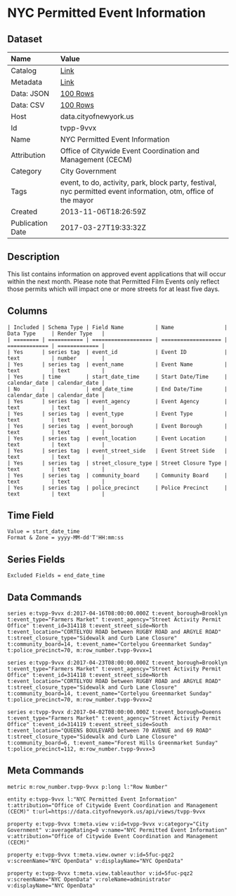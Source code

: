 # NYC Permitted Event Information

## Dataset

| Name | Value |
| :--- | :---- |
| Catalog | [Link](https://catalog.data.gov/dataset/nyc-permitted-event-information-71bb2) |
| Metadata | [Link](https://data.cityofnewyork.us/api/views/tvpp-9vvx) |
| Data: JSON | [100 Rows](https://data.cityofnewyork.us/api/views/tvpp-9vvx/rows.json?max_rows=100) |
| Data: CSV | [100 Rows](https://data.cityofnewyork.us/api/views/tvpp-9vvx/rows.csv?max_rows=100) |
| Host | data.cityofnewyork.us |
| Id | tvpp-9vvx |
| Name | NYC Permitted Event Information |
| Attribution | Office of Citywide Event Coordination and Management (CECM) |
| Category | City Government |
| Tags | event, to do, activity, park, block party, festival, nyc permitted event information, otm, office of the mayor |
| Created | 2013-11-06T18:26:59Z |
| Publication Date | 2017-03-27T19:33:32Z |

## Description

This list contains information on approved event applications that will occur within the next month. Please note that Permitted Film Events only reflect those permits which will impact one or more streets for at least five days.

## Columns

```ls
| Included | Schema Type | Field Name          | Name                | Data Type     | Render Type   |
| ======== | =========== | =================== | =================== | ============= | ============= |
| Yes      | series tag  | event_id            | Event ID            | text          | number        |
| Yes      | series tag  | event_name          | Event Name          | text          | text          |
| Yes      | time        | start_date_time     | Start Date/Time     | calendar_date | calendar_date |
| No       |             | end_date_time       | End Date/Time       | calendar_date | calendar_date |
| Yes      | series tag  | event_agency        | Event Agency        | text          | text          |
| Yes      | series tag  | event_type          | Event Type          | text          | text          |
| Yes      | series tag  | event_borough       | Event Borough       | text          | text          |
| Yes      | series tag  | event_location      | Event Location      | text          | text          |
| Yes      | series tag  | event_street_side   | Event Street Side   | text          | text          |
| Yes      | series tag  | street_closure_type | Street Closure Type | text          | text          |
| Yes      | series tag  | community_board     | Community Board     | text          | text          |
| Yes      | series tag  | police_precinct     | Police Precinct     | text          | text          |
```

## Time Field

```ls
Value = start_date_time
Format & Zone = yyyy-MM-dd'T'HH:mm:ss
```

## Series Fields

```ls
Excluded Fields = end_date_time
```

## Data Commands

```ls
series e:tvpp-9vvx d:2017-04-16T08:00:00.000Z t:event_borough=Brooklyn t:event_type="Farmers Market" t:event_agency="Street Activity Permit Office" t:event_id=314118 t:event_street_side=North t:event_location="CORTELYOU ROAD between RUGBY ROAD and ARGYLE ROAD" t:street_closure_type="Sidewalk and Curb Lane Closure" t:community_board=14, t:event_name="Cortelyou Greenmarket Sunday" t:police_precinct=70, m:row_number.tvpp-9vvx=1

series e:tvpp-9vvx d:2017-04-23T08:00:00.000Z t:event_borough=Brooklyn t:event_type="Farmers Market" t:event_agency="Street Activity Permit Office" t:event_id=314118 t:event_street_side=North t:event_location="CORTELYOU ROAD between RUGBY ROAD and ARGYLE ROAD" t:street_closure_type="Sidewalk and Curb Lane Closure" t:community_board=14, t:event_name="Cortelyou Greenmarket Sunday" t:police_precinct=70, m:row_number.tvpp-9vvx=2

series e:tvpp-9vvx d:2017-04-02T08:00:00.000Z t:event_borough=Queens t:event_type="Farmers Market" t:event_agency="Street Activity Permit Office" t:event_id=314119 t:event_street_side=South t:event_location="QUEENS BOULEVARD between 70 AVENUE and 69 ROAD" t:street_closure_type="Sidewalk and Curb Lane Closure" t:community_board=6, t:event_name="Forest Hills Greenmarket Sunday" t:police_precinct=112, m:row_number.tvpp-9vvx=3
```

## Meta Commands

```ls
metric m:row_number.tvpp-9vvx p:long l:"Row Number"

entity e:tvpp-9vvx l:"NYC Permitted Event Information" t:attribution="Office of Citywide Event Coordination and Management (CECM)" t:url=https://data.cityofnewyork.us/api/views/tvpp-9vvx

property e:tvpp-9vvx t:meta.view v:id=tvpp-9vvx v:category="City Government" v:averageRating=0 v:name="NYC Permitted Event Information" v:attribution="Office of Citywide Event Coordination and Management (CECM)"

property e:tvpp-9vvx t:meta.view.owner v:id=5fuc-pqz2 v:screenName="NYC OpenData" v:displayName="NYC OpenData"

property e:tvpp-9vvx t:meta.view.tableauthor v:id=5fuc-pqz2 v:screenName="NYC OpenData" v:roleName=administrator v:displayName="NYC OpenData"
```